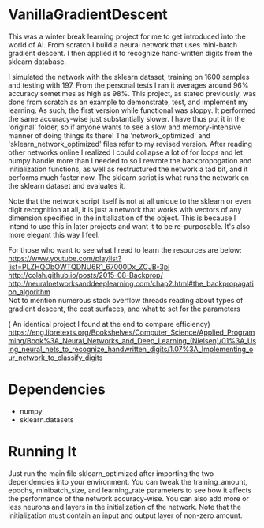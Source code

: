 # VanillaGradientDescent
This was a winter break learning project for me to get introduced into the world of AI. From scratch I build a neural network that uses mini-batch gradient descent. I then applied it to recognize hand-written digits from the sklearn database.

I simulated the network with the sklearn dataset, training on 1600 samples and testing with 197. From the personal tests I ran it averages around 96% accuracy sometimes as high as 98%. This project, as stated previously, was done from scratch as an example to demonstrate, test, and implement my learning. As such, the first version while functional was sloppy. It performed the same accuracy-wise just substantially slower. I have thus put it in the 'original' folder, so if anyone wants to see a slow and memory-intensive manner of doing things its there! The 'network_optimized' and 'sklearn_network_optimized' files refer to my revised version. After reading other networks online I realized I could collapse a lot of for loops and let numpy handle more than I needed to so I rewrote the backpropogation and initialization functions, as well as restructured the network a tad bit, and it performs much faster now. The sklearn script is what runs the network on the sklearn dataset and evaluates it. 

Note that the network script itself is not at all unique to the sklearn or even digit recognition at all, it is just a network that works with vectors of any dimension specified in the initialization of the object. This is because I intend to use this in later projects and want it to be re-purposable. It's also more elegant this way I feel. 

For those who want to see what I read to learn the resources are below: <br>
https://www.youtube.com/playlist?list=PLZHQObOWTQDNU6R1_67000Dx_ZCJB-3pi
http://colah.github.io/posts/2015-08-Backprop/
http://neuralnetworksanddeeplearning.com/chap2.html#the_backpropagation_algorithm
<br> Not to mention numerous stack overflow threads reading about types of gradient descent, the cost surfaces, and what to set for the parameters

( An identical project I found at the end to compare efficiency) https://eng.libretexts.org/Bookshelves/Computer_Science/Applied_Programming/Book%3A_Neural_Networks_and_Deep_Learning_(Nielsen)/01%3A_Using_neural_nets_to_recognize_handwritten_digits/1.07%3A_Implementing_our_network_to_classify_digits


# Dependencies
+ numpy <br>
+ sklearn.datasets

# Running It
Just run the main file sklearn_optimized after importing the two dependencies into your environment. You can tweak the training_amount, epochs, minibatch_size, and learning_rate parameters to see how it affects the performance of the network accuracy-wise. You can also add more or less neurons and layers in the initialization of the network. Note that the initialization must contain an input and output layer of non-zero amount.
